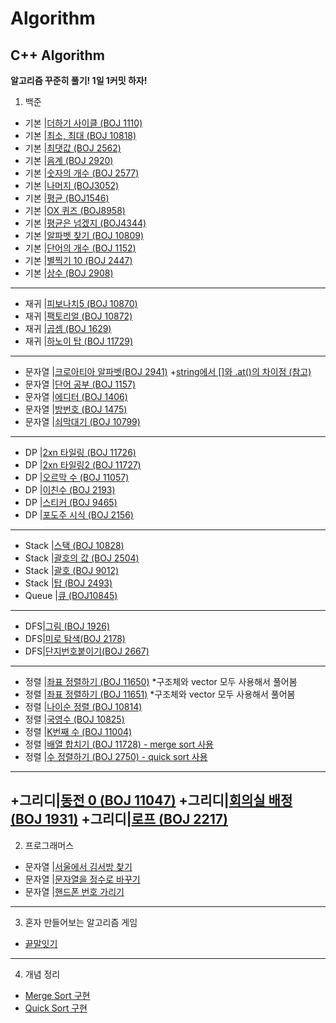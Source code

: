 # Algorithm
C++ Algorithm
--
**알고리즘 꾸준히 풀기! 
1일 1커밋 하자!**

1. 백준 

+ 기본 |[더하기 사이클 (BOJ 1110)](https://github.com/danielkang1003/Algorithm/blob/master/백준/boj1110.cpp)
+ 기본 |[최소, 최대 (BOJ 10818)](https://github.com/danielkang1003/Algorithm/blob/master/백준/boj10818.cpp)
+ 기본 |[최댓값 (BOJ 2562)](https://github.com/danielkang1003/Algorithm/blob/master/백준/boj2562.cpp)
+ 기본 |[음계 (BOJ 2920)](https://github.com/danielkang1003/Algorithm/blob/master/백준/boj2920.cpp)
+ 기본 |[숫자의 개수 (BOJ 2577)](https://github.com/danielkang1003/Algorithm/blob/master/백준/boj2577.cpp)
+ 기본 |[나머지 (BOJ3052)](https://github.com/danielkang1003/Algorithm/blob/master/백준/boj3052.cpp)
+ 기본 |[평균 (BOJ1546)](https://github.com/danielkang1003/Algorithm/blob/master/백준/boj1546.cpp)
+ 기본 |[OX 퀴즈 (BOJ8958)](https://github.com/danielkang1003/Algorithm/blob/master/백준/boj8958.cpp)
+ 기본 |[평균은 넘겠지 (BOJ4344)](https://github.com/danielkang1003/Algorithm/blob/master/백준/boj4344.cpp)
+ 기본 |[알파벳 찾기 (BOJ 10809)](https://github.com/danielkang1003/Algorithm/blob/master/백준/boj10809.cpp)
+ 기본 |[단어의 개수 (BOJ 1152)](https://github.com/danielkang1003/Algorithm/blob/master/백준/boj1152.cpp)
+ 기본 |[별찍기 10 (BOJ 2447)](https://github.com/danielkang1003/Algorithm/blob/master/백준/boj2447.cpp)
+ 기본 |[상수 (BOJ 2908)](https://github.com/danielkang1003/Algorithm/blob/master/백준/boj2908.cpp)
----
+ 재귀 |[피보나치5 (BOJ 10870)](https://github.com/danielkang1003/Algorithm/blob/master/백준/재귀/boj10870.cpp)
+ 재귀 |[팩토리얼 (BOJ 10872)](https://github.com/danielkang1003/Algorithm/blob/master/백준/재귀/boj10872.cpp)
+ 재귀 |[곱셈 (BOJ 1629)](https://github.com/danielkang1003/Algorithm/blob/master/백준/재귀/boj1629.cpp)
+ 재귀 |[하노이 탑 (BOJ 11729)](https://github.com/danielkang1003/Algorithm/blob/master/백준/재귀/boj11729.cpp)
----
+ 문자열 |[크로아티아 알파벳(BOJ 2941)](https://github.com/danielkang1003/Algorithm/blob/master/백준/문자열/boj2941.cpp)
		+[string에서 []와 .at()의 차이점 (참고)](https://neodreamer-dev.tistory.com/m/256)
+ 문자열 |[단어 공부 (BOJ 1157)](https://github.com/danielkang1003/Algorithm/blob/master/백준/문자열/boj1157.cpp)
+ 문자열 |[에디터 (BOJ 1406)](https://github.com/danielkang1003/Algorithm/blob/master/백준/문자열/boj1406.cpp)
+ 문자열 |[방번호 (BOJ 1475)](https://github.com/danielkang1003/Algorithm/blob/master/백준/문자열/boj1475.cpp)
+ 문자열 |[쇠막대기 (BOJ 10799)](https://github.com/danielkang1003/Algorithm/blob/master/백준/문자열/boj10799.cpp)
----
+ DP |[2xn 타일링 (BOJ 11726)](https://github.com/danielkang1003/Algorithm/blob/master/백준/DP/boj11726.cpp)
+ DP |[2xn 타일링2 (BOJ 11727)](https://github.com/danielkang1003/Algorithm/blob/master/백준/DP/boj11727.cpp)
+ DP |[오르막 수 (BOJ 11057)](https://github.com/danielkang1003/Algorithm/blob/master/백준/DP/boj11057.cpp)
+ DP |[이친수 (BOJ 2193)](https://github.com/danielkang1003/Algorithm/blob/master/백준/DP/boj2193.cpp)
+ DP |[스티커 (BOJ 9465)](https://github.com/danielkang1003/Algorithm/blob/master/백준/DP/boj9465.cpp)
+ DP |[포도주 시식 (BOJ 2156)](https://github.com/danielkang1003/Algorithm/blob/master/백준/DP/boj2156.cpp)
----
+ Stack |[스택 (BOJ 10828)](https://github.com/danielkang1003/Algorithm/blob/master/boj10828.cpp)
+ Stack |[괄호의 값 (BOJ 2504)](https://github.com/danielkang1003/Algorithm/blob/master/boj2504.cpp)
+ Stack |[괄호 (BOJ 9012)](https://github.com/danielkang1003/Algorithm/blob/master/boj9012.cpp)
+ Stack |[탑 (BOJ 2493)](https://github.com/danielkang1003/Algorithm/blob/master/boj2493.cpp)
+ Queue |[큐 (BOJ10845)](https://github.com/danielkang1003/Algorithm/blob/master/boj10845.cpp)

----
+ DFS|[그림 (BOJ 1926)](https://github.com/danielkang1003/Algorithm/blob/master/boj1926.cpp)
+ DFS|[미로 탐색(BOJ 2178)](https://github.com/danielkang1003/Algorithm/blob/master/boj2178.cpp)
+ DFS|[단지번호붙이기(BOJ 2667)](https://github.com/danielkang1003/Algorithm/blob/master/boj2667.cpp)
----
+ 정렬 |[좌표 정렬하기 (BOJ 11650)](https://github.com/danielkang1003/Algorithm/blob/master/boj11650.cpp)
		*구조체와 vector 모두 사용해서 풀어봄
+ 정렬 |[좌표 정렬하기 (BOJ 11651)](https://github.com/danielkang1003/Algorithm/blob/master/boj11651.cpp)
		*구조체와 vector 모두 사용해서 풀어봄
+ 정렬 |[나이순 정렬 (BOJ 10814)](https://github.com/danielkang1003/Algorithm/blob/master/boj10814.cpp)
+ 정렬 |[국영수 (BOJ 10825)](https://github.com/danielkang1003/Algorithm/blob/master/boj10825.cpp)
+ 정렬 |[K번째 수 (BOJ 11004)](https://github.com/danielkang1003/Algorithm/blob/master/boj11004.cpp)
+ 정렬 |[배열 합치기 (BOJ 11728) - merge sort 사용](https://github.com/danielkang1003/Algorithm/blob/master/boj11728.cpp)
+ 정렬 |[수 정렬하기 (BOJ 2750) - quick sort 사용](https://github.com/danielkang1003/Algorithm/blob/master/quick_sort.cpp)
----
+그리디|[동전 0 (BOJ 11047)](https://github.com/danielkang1003/Algorithm/blob/master/boj11047.cpp)
+그리디|[회의실 배정 (BOJ 1931)](https://github.com/danielkang1003/Algorithm/blob/master/boj1931.cpp)
+그리디|[로프 (BOJ 2217)](https://github.com/danielkang1003/Algorithm/blob/master/boj2217.cpp)
----


2. 프로그래머스
+ 문자열 |[서울에서 김서방 찾기](https://github.com/danielkang1003/Algorithm/blob/master/%EC%84%9C%EC%9A%B8%EC%97%90%EC%84%9C%20%EA%B9%80%EC%84%9C%EB%B0%A9%EC%B0%BE%EA%B8%B0.cpp)
+ 문자열 |[문자열을 정수로 바꾸기](https://github.com/danielkang1003/Algorithm/blob/master/%EB%AC%B8%EC%9E%90%EC%97%B4%EC%9D%84%20%EC%A0%95%EC%88%98%EB%A1%9C%20%EB%B0%94%EA%BE%B8%EA%B8%B0.cpp)
+ 문자열 |[핸드폰 번호 가리기](https://github.com/danielkang1003/Algorithm/blob/master/%ED%95%B8%EB%93%9C%ED%8F%B0%20%EB%B2%88%ED%98%B8%20%EA%B0%80%EB%A6%AC%EA%B8%B0.cpp)
----

3. 혼자 만들어보는 알고리즘 게임
- [끝말잇기](https://github.com/danielkang1003/Algorithm/blob/master/%EB%81%9D%EB%A7%90%EC%9E%87%EA%B8%B0%EA%B2%8C%EC%9E%84.cpp)
----

4. 개념 정리
+ [Merge Sort 구현](https://github.com/danielkang1003/Algorithm/blob/master/merge_sort.cpp)
+ [Quick Sort 구현](https://github.com/danielkang1003/Algorithm/blob/master/quick_sort.cpp)
